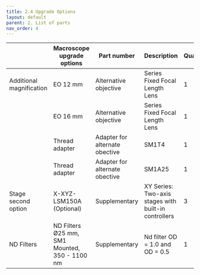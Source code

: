 ```yaml
---
title: 2.4 Upgrade Options
layout: default
parent: 2. List of parts
nav_order: 4
---
```



|                          | Macroscope upgrade options | Part number                    | Description                                          | Quantity | Price per unit | Vendor   | Link                                                                                                                                                               |
| ------------------------ | -------------------------- | ------------------------------ | ---------------------------------------------------- | -------- | -------------- | -------- | ------------------------------------------------------------------------------------------------------------------------------------------------------------------ |
| Additional magnification | EO 12 mm                   | Alternative objective          | Series Fixed Focal Length Lens                       | 1        | 225            | Edmund   | [https://www.edmundoptics.eu/12mm](https://www.edmundoptics.eu/p/12mm-uc-series-fixed-focal-length-lens/2969/)           |
|                          | EO 16 mm                   | Alternative objective          | Series Fixed Focal Length Lens                       | 1        | 326            | Edmund   | [https://www.edmundoptics.com/16mm](https://www.edmundoptics.com/p/16mm-c-series-fixed-focal-length-lens/16525/)         |
|                          | Thread adapter             | Adapter for alternate obective | SM1T4                                                | 1        | 26.42          | Thorlabs | [https://www.thorlabs.com/SM1T4](https://www.thorlabs.com/thorproduct.cfm?partnumber=SM1T4)                                             |
|                          | Thread adapter             | Adapter for alternate obective | SM1A25                                               | 1        | 20.03          | Thorlabs | [https://www.thorlabs.de/SM1A25](https://www.thorlabs.de/thorproduct.cfm?partnumber=SM1A25)                                             |
| Stage second option      | X-XYZ-LSM150A (Optional)   | Supplementary                  | XY Series: Two-axis stages with built-in controllers | 3        | 7808           | Zaber    | [https://www.zaber.com/X-XY-LSM150A](https://www.zaber.com/products/xy-xyz-gantry-systems/XY/specs?part=X-XY-LSM150A) |
| ND Filters     | ND Filters Ø25 mm, SM1 Mounted, 350 - 1100 nm   | Supplementary                  | Nd filter OD = 1.0 and OD = 0.5  | 1        | 673.81           | Thorlabs    | [ND Filters](https://www.thorlabs.de/thorproduct.cfm?partnumber=NDK01) |
